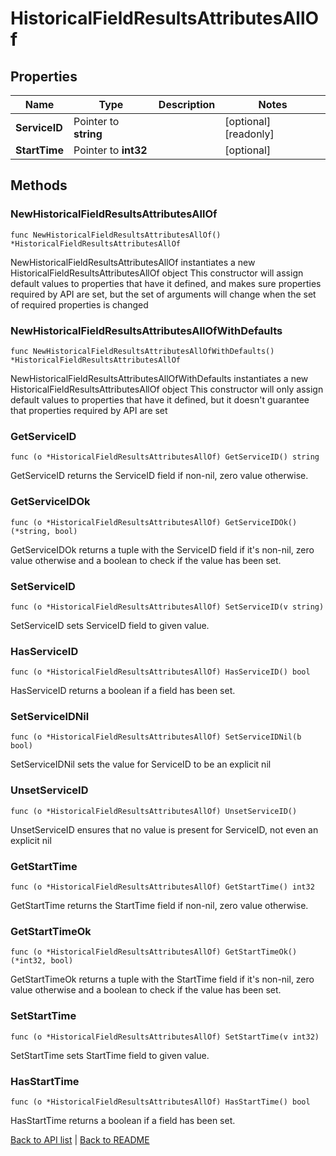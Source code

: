 # HistoricalFieldResultsAttributesAllOf

## Properties

Name | Type | Description | Notes
------------ | ------------- | ------------- | -------------
**ServiceID** | Pointer to **string** |  | [optional] [readonly] 
**StartTime** | Pointer to **int32** |  | [optional] 

## Methods

### NewHistoricalFieldResultsAttributesAllOf

`func NewHistoricalFieldResultsAttributesAllOf() *HistoricalFieldResultsAttributesAllOf`

NewHistoricalFieldResultsAttributesAllOf instantiates a new HistoricalFieldResultsAttributesAllOf object
This constructor will assign default values to properties that have it defined,
and makes sure properties required by API are set, but the set of arguments
will change when the set of required properties is changed

### NewHistoricalFieldResultsAttributesAllOfWithDefaults

`func NewHistoricalFieldResultsAttributesAllOfWithDefaults() *HistoricalFieldResultsAttributesAllOf`

NewHistoricalFieldResultsAttributesAllOfWithDefaults instantiates a new HistoricalFieldResultsAttributesAllOf object
This constructor will only assign default values to properties that have it defined,
but it doesn't guarantee that properties required by API are set

### GetServiceID

`func (o *HistoricalFieldResultsAttributesAllOf) GetServiceID() string`

GetServiceID returns the ServiceID field if non-nil, zero value otherwise.

### GetServiceIDOk

`func (o *HistoricalFieldResultsAttributesAllOf) GetServiceIDOk() (*string, bool)`

GetServiceIDOk returns a tuple with the ServiceID field if it's non-nil, zero value otherwise
and a boolean to check if the value has been set.

### SetServiceID

`func (o *HistoricalFieldResultsAttributesAllOf) SetServiceID(v string)`

SetServiceID sets ServiceID field to given value.

### HasServiceID

`func (o *HistoricalFieldResultsAttributesAllOf) HasServiceID() bool`

HasServiceID returns a boolean if a field has been set.

### SetServiceIDNil

`func (o *HistoricalFieldResultsAttributesAllOf) SetServiceIDNil(b bool)`

 SetServiceIDNil sets the value for ServiceID to be an explicit nil

### UnsetServiceID
`func (o *HistoricalFieldResultsAttributesAllOf) UnsetServiceID()`

UnsetServiceID ensures that no value is present for ServiceID, not even an explicit nil
### GetStartTime

`func (o *HistoricalFieldResultsAttributesAllOf) GetStartTime() int32`

GetStartTime returns the StartTime field if non-nil, zero value otherwise.

### GetStartTimeOk

`func (o *HistoricalFieldResultsAttributesAllOf) GetStartTimeOk() (*int32, bool)`

GetStartTimeOk returns a tuple with the StartTime field if it's non-nil, zero value otherwise
and a boolean to check if the value has been set.

### SetStartTime

`func (o *HistoricalFieldResultsAttributesAllOf) SetStartTime(v int32)`

SetStartTime sets StartTime field to given value.

### HasStartTime

`func (o *HistoricalFieldResultsAttributesAllOf) HasStartTime() bool`

HasStartTime returns a boolean if a field has been set.


[Back to API list](../README.md#documentation-for-api-endpoints) | [Back to README](../README.md)
